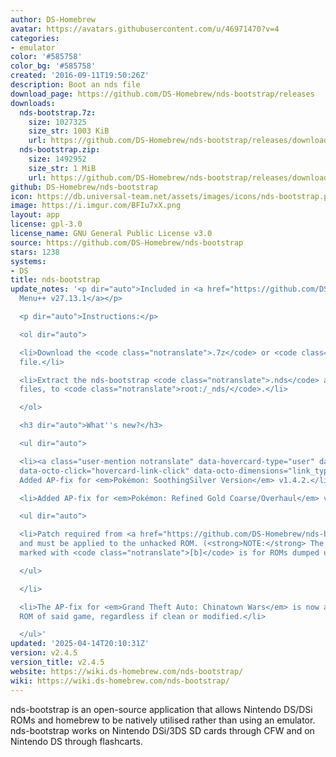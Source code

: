 ```yaml
---
author: DS-Homebrew
avatar: https://avatars.githubusercontent.com/u/46971470?v=4
categories:
- emulator
color: '#585758'
color_bg: '#585758'
created: '2016-09-11T19:50:26Z'
description: Boot an nds file
download_page: https://github.com/DS-Homebrew/nds-bootstrap/releases
downloads:
  nds-bootstrap.7z:
    size: 1027325
    size_str: 1003 KiB
    url: https://github.com/DS-Homebrew/nds-bootstrap/releases/download/v2.4.5/nds-bootstrap.7z
  nds-bootstrap.zip:
    size: 1492952
    size_str: 1 MiB
    url: https://github.com/DS-Homebrew/nds-bootstrap/releases/download/v2.4.5/nds-bootstrap.zip
github: DS-Homebrew/nds-bootstrap
icon: https://db.universal-team.net/assets/images/icons/nds-bootstrap.png
image: https://i.imgur.com/BFIu7xX.png
layout: app
license: gpl-3.0
license_name: GNU General Public License v3.0
source: https://github.com/DS-Homebrew/nds-bootstrap
stars: 1238
systems:
- DS
title: nds-bootstrap
update_notes: '<p dir="auto">Included in <a href="https://github.com/DS-Homebrew/TWiLightMenu/releases/tag/v27.13.1"><strong>TW</strong>i<strong>L</strong>ight
  Menu++ v27.13.1</a></p>

  <p dir="auto">Instructions:</p>

  <ol dir="auto">

  <li>Download the <code class="notranslate">.7z</code> or <code class="notranslate">.zip</code>
  file.</li>

  <li>Extract the nds-bootstrap <code class="notranslate">.nds</code> and <code class="notranslate">.ver</code>
  files, to <code class="notranslate">root:/_nds/</code>.</li>

  </ol>

  <h3 dir="auto">What''s new?</h3>

  <ul dir="auto">

  <li><a class="user-mention notranslate" data-hovercard-type="user" data-hovercard-url="/users/DeadSkullzJr/hovercard"
  data-octo-click="hovercard-link-click" data-octo-dimensions="link_type:self" href="https://github.com/DeadSkullzJr">@DeadSkullzJr</a>:
  Added AP-fix for <em>Pokémon: SoothingSilver Version</em> v1.4.2.</li>

  <li>Added AP-fix for <em>Pokémon: Refined Gold Coarse/Overhaul</em> v4.1.1.

  <ul dir="auto">

  <li>Patch required from <a href="https://github.com/DS-Homebrew/nds-bootstrap-extras">nds-bootstrap-extras</a>,
  and must be applied to the unhacked ROM. (<strong>NOTE:</strong> The patch file
  marked with <code class="notranslate">[b]</code> is for ROMs dumped using old tools.)</li>

  </ul>

  </li>

  <li>The AP-fix for <em>Grand Theft Auto: Chinatown Wars</em> is now applied to any
  ROM of said game, regardless if clean or modified.</li>

  </ul>'
updated: '2025-04-14T20:10:31Z'
version: v2.4.5
version_title: v2.4.5
website: https://wiki.ds-homebrew.com/nds-bootstrap/
wiki: https://wiki.ds-homebrew.com/nds-bootstrap/
---
```

nds-bootstrap is an open-source application that allows Nintendo DS/DSi ROMs and homebrew to be natively utilised rather than using an emulator. nds-bootstrap works on Nintendo DSi/3DS SD cards through CFW and on Nintendo DS through flashcarts.